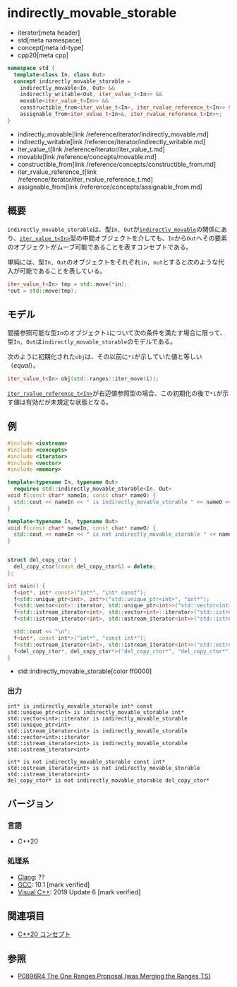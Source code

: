 # indirectly_movable_storable
* iterator[meta header]
* std[meta namespace]
* concept[meta id-type]
* cpp20[meta cpp]

```cpp
namespace std {
  template<class In, class Out>
  concept indirectly_movable_storable =
    indirectly_movable<In, Out> &&
    indirectly_writable<Out, iter_value_t<In>> &&
    movable<iter_value_t<In>> &&
    constructible_from<iter_value_t<In>, iter_rvalue_reference_t<In>> &&
    assignable_from<iter_value_t<In>&, iter_rvalue_reference_t<In>>;
}
```
* indirectly_movable[link /reference/iterator/indirectly_movable.md]
* indirectly_writable[link /reference/iterator/indirectly_writable.md]
* iter_value_t[link /reference/iterator/iter_value_t.md]
* movable[link /reference/concepts/movable.md]
* constructible_from[link /reference/concepts/constructible_from.md]
* iter_rvalue_reference_t[link /reference/iterator/iter_rvalue_reference_t.md]
* assignable_from[link /reference/concepts/assignable_from.md]

## 概要

`indirectly_movable_storable`は、型`In, Out`が[`indirectly_movable`](/reference/iterator/indirectly_movable.md)の関係にあり、[`iter_value_t<In>`](/reference/iterator/iter_value_t.md)型の中間オブジェクトを介しても、`In`から`Out`へその要素のオブジェクトがムーブ可能であることを表すコンセプトである。

単純には、型`In, Out`のオブジェクトをそれぞれ`in, out`とすると次のような代入が可能であることを表している。

```cpp
iter_value_t<In> tmp = std::move(*in);
*out = std::move(tmp);
```

## モデル

間接参照可能な型`In`のオブジェクト`i`について次の条件を満たす場合に限って、型`In, Out`は`indirectly_movable_storable`のモデルである。

次のように初期化された`obj`は、その以前に`*i`が示していた値と等しい（*equal*）。

```cpp
iter_value_t<In> obj(std::ranges::iter_move(i));
```

[`iter_rvalue_reference_t<In>`](/reference/iterator/iter_rvalue_reference_t.md)が右辺値参照型の場合、この初期化の後で`*i`が示す値は有効だが未規定な状態となる。

## 例
```cpp example
#include <iostream>
#include <concepts>
#include <iterator>
#include <vector>
#include <memory>

template<typename In, typename Out>
  requires std::indirectly_movable_storable<In, Out>
void f(const char* nameIn, const char* nameO) {
  std::cout << nameIn << " is indirectly_movable_storable " << nameO << std::endl;
}

template<typename In, typename Out>
void f(const char* nameIn, const char* nameO) {
  std::cout << nameIn << " is not indirectly_movable_storable " << nameO << std::endl;
}


struct del_copy_ctor {
  del_copy_ctor(const del_copy_ctor&) = delete;
};

int main() {
  f<int*, int* const>("int*", "int* const");
  f<std::unique_ptr<int>, int*>("std::unique_ptr<int>", "int*");
  f<std::vector<int>::iterator, std::unique_ptr<int>>("std::vector<int>::iterator", "std::unique_ptr<int>");
  f<std::istream_iterator<int>, std::vector<int>::iterator>("std::istream_iterator<int>", "std::vector<int>::iterator");
  f<std::istream_iterator<int>, std::ostream_iterator<int>>("std::istream_iterator<int>", "std::ostream_iterator<int>");

  std::cout << "\n";
  f<int*, const int*>("int*", "const int*");
  f<std::ostream_iterator<int>, std::istream_iterator<int>>("std::ostream_iterator<int>", "std::istream_iterator<int>");
  f<del_copy_ctor*, del_copy_ctor*>("del_copy_ctor*", "del_copy_ctor*");
}
```
* std::indirectly_movable_storable[color ff0000]

### 出力
```
int* is indirectly_movable_storable int* const
std::unique_ptr<int> is indirectly_movable_storable int*
std::vector<int>::iterator is indirectly_movable_storable std::unique_ptr<int>
std::istream_iterator<int> is indirectly_movable_storable std::vector<int>::iterator
std::istream_iterator<int> is indirectly_movable_storable std::ostream_iterator<int>

int* is not indirectly_movable_storable const int*
std::ostream_iterator<int> is not indirectly_movable_storable std::istream_iterator<int>
del_copy_ctor* is not indirectly_movable_storable del_copy_ctor*
```

## バージョン
### 言語
- C++20

### 処理系
- [Clang](/implementation.md#clang): ??
- [GCC](/implementation.md#gcc): 10.1 [mark verified]
- [Visual C++](/implementation.md#visual_cpp): 2019 Update 6 [mark verified]

## 関連項目

- [C++20 コンセプト](/lang/cpp20/concepts.md)

## 参照

- [P0896R4 The One Ranges Proposal (was Merging the Ranges TS)](http://www.open-std.org/jtc1/sc22/wg21/docs/papers/2018/p0896r4.pdf)
